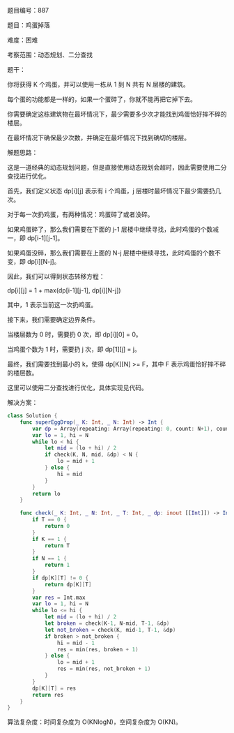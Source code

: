 题目编号：887

题目：鸡蛋掉落

难度：困难

考察范围：动态规划、二分查找

题干：

你将获得 K 个鸡蛋，并可以使用一栋从 1 到 N 共有 N 层楼的建筑。

每个蛋的功能都是一样的，如果一个蛋碎了，你就不能再把它掉下去。

你需要确定这栋建筑物在最坏情况下，最少需要多少次才能找到鸡蛋恰好摔不碎的楼层。

在最坏情况下确保最少次数，并确定在最坏情况下找到确切的楼层。

解题思路：

这是一道经典的动态规划问题，但是直接使用动态规划会超时，因此需要使用二分查找进行优化。

首先，我们定义状态 dp[i][j] 表示有 i 个鸡蛋，j 层楼时最坏情况下最少需要扔几次。

对于每一次扔鸡蛋，有两种情况：鸡蛋碎了或者没碎。

如果鸡蛋碎了，那么我们需要在下面的 j-1 层楼中继续寻找，此时鸡蛋的个数减一，即 dp[i-1][j-1]。

如果鸡蛋没碎，那么我们需要在上面的 N-j 层楼中继续寻找，此时鸡蛋的个数不变，即 dp[i][N-j]。

因此，我们可以得到状态转移方程：

dp[i][j] = 1 + max(dp[i-1][j-1], dp[i][N-j])

其中，1 表示当前这一次扔鸡蛋。

接下来，我们需要确定边界条件。

当楼层数为 0 时，需要扔 0 次，即 dp[i][0] = 0。

当鸡蛋个数为 1 时，需要扔 j 次，即 dp[1][j] = j。

最终，我们需要找到最小的 k，使得 dp[K][N] >= F，其中 F 表示鸡蛋恰好摔不碎的楼层数。

这里可以使用二分查找进行优化，具体实现见代码。

解决方案：

```swift
class Solution {
    func superEggDrop(_ K: Int, _ N: Int) -> Int {
        var dp = Array(repeating: Array(repeating: 0, count: N+1), count: K+1)
        var lo = 1, hi = N
        while lo < hi {
            let mid = (lo + hi) / 2
            if check(K, N, mid, &dp) < N {
                lo = mid + 1
            } else {
                hi = mid
            }
        }
        return lo
    }
    
    func check(_ K: Int, _ N: Int, _ T: Int, _ dp: inout [[Int]]) -> Int {
        if T == 0 {
            return 0
        }
        if K == 1 {
            return T
        }
        if N == 1 {
            return 1
        }
        if dp[K][T] != 0 {
            return dp[K][T]
        }
        var res = Int.max
        var lo = 1, hi = N
        while lo <= hi {
            let mid = (lo + hi) / 2
            let broken = check(K-1, N-mid, T-1, &dp)
            let not_broken = check(K, mid-1, T-1, &dp)
            if broken > not_broken {
                hi = mid - 1
                res = min(res, broken + 1)
            } else {
                lo = mid + 1
                res = min(res, not_broken + 1)
            }
        }
        dp[K][T] = res
        return res
    }
}
```

算法复杂度：时间复杂度为 O(KNlogN)，空间复杂度为 O(KN)。